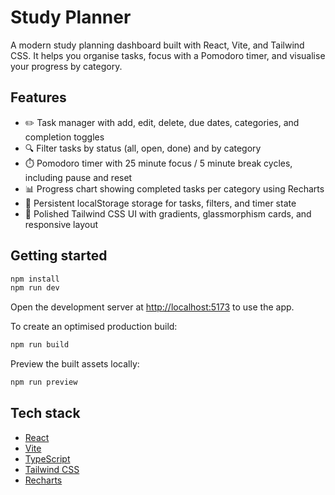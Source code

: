 # Study Planner

A modern study planning dashboard built with React, Vite, and Tailwind CSS. It helps you organise tasks, focus with a Pomodoro timer, and visualise your progress by category.

## Features

- ✏️ Task manager with add, edit, delete, due dates, categories, and completion toggles
- 🔍 Filter tasks by status (all, open, done) and by category
- ⏱️ Pomodoro timer with 25 minute focus / 5 minute break cycles, including pause and reset
- 📊 Progress chart showing completed tasks per category using Recharts
- 💾 Persistent localStorage storage for tasks, filters, and timer state
- 🎨 Polished Tailwind CSS UI with gradients, glassmorphism cards, and responsive layout

## Getting started

```bash
npm install
npm run dev
```

Open the development server at [http://localhost:5173](http://localhost:5173) to use the app.

To create an optimised production build:

```bash
npm run build
```

Preview the built assets locally:

```bash
npm run preview
```

## Tech stack

- [React](https://react.dev/)
- [Vite](https://vitejs.dev/)
- [TypeScript](https://www.typescriptlang.org/)
- [Tailwind CSS](https://tailwindcss.com/)
- [Recharts](https://recharts.org/en-US/)
